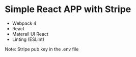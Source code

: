 # Simple React APP with Stripe 

*   Webpack 4
*   React
*   Materail UI React
*   Linting (ESLint)

Note: Stripe pub key in the .env file